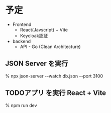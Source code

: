 # 予定
- Frontend
    - React(Javscript) + Vite
    - Keycloak認証
- backend
    - API - Go (Clean Architecture)

## JSON Server を実行

% npx json-server --watch db.json --port 3100

## TODOアプリ を実行 React + Vite

% npm run dev
